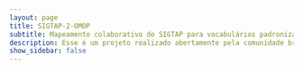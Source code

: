 ```yaml
---
layout: page
title: SIGTAP-2-OMOP 
subtitle: Mapeamento colaborativo do SIGTAP para vocabulários padronizados do OMOP CDM
description: Esse é um projeto realizado abertamente pela comunidade brasileira para mapeamento e atualização dos termos da tabela SIGTAP para os vocabulários padronizados do OMOP CDM.
show_sidebar: false
---
```

